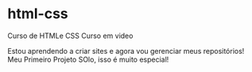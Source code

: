 # html-css
 Curso de HTMLe CSS Curso em video

 Estou aprendendo a criar sites e agora vou gerenciar meus repositórios!
 Meu Primeiro Projeto SOlo, isso é muito especial!

